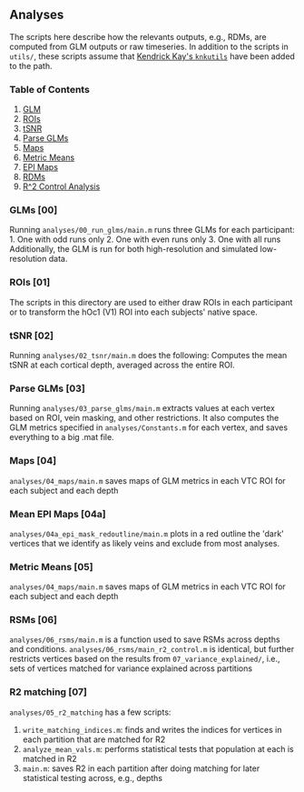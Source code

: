 ## Analyses
The scripts here describe how the relevants outputs, e.g., RDMs, are computed from GLM outputs or raw timeseries. In addition to the scripts in `utils/`, these scripts assume that [Kendrick Kay's `knkutils`](https://github.com/kendrickkay/knkutils) have been added to the path.

### Table of Contents
1. [GLM](#glm)
1. [ROIs](#rois)
1. [tSNR](#tsnr)
1. [Parse GLMs](#parseglms)
1. [Maps](#maps)
1. [Metric Means](#metric-means)
1. [EPI Maps](#epi-maps)
1. [RDMs](#rdms)
1. [R^2 Control Analysis](#r2-control)

### GLMs [00]<a name="glm"></a>
Running `analyses/00_run_glms/main.m` runs three GLMs for each participant:
	1. One with odd runs only
	2. One with even runs only
	3. One with all runs
Additionally, the GLM is run for both high-resolution and simulated low-resolution data.

### ROIs [01]<a name="rois"></a>
The scripts in this directory are used to either draw ROIs in each participant or to transform the hOc1 (V1) ROI into each subjects' native space.

### tSNR [02]<a name="tsnr"></a>
Running `analyses/02_tsnr/main.m` does the following:
Computes the mean tSNR at each cortical depth, averaged across the entire ROI.

### Parse GLMs [03]<a name="parseglms"></a>
Running `analyses/03_parse_glms/main.m` extracts values at each vertex based on ROI, vein masking, and other restrictions. It also computes the GLM metrics specified in `analyses/Constants.m` for each vertex, and saves everything to a big .mat file.

### Maps [04] <a name="maps"></a>
`analyses/04_maps/main.m` saves maps of GLM metrics in each VTC ROI for each subject and each depth


### Mean EPI Maps [04a] <a name="epi-maps"></a>
`analyses/04a_epi_mask_redoutline/main.m` plots in a red outline the 'dark' vertices that we identify as likely veins and exclude from most analyses.

### Metric Means [05] <a name="metric-means"></a>
`analyses/04_maps/main.m` saves maps of GLM metrics in each VTC ROI for each subject and each depth

### RSMs [06] <a name="rsms"></a>
`analyses/06_rsms/main.m` is a function used to save RSMs across depths and conditions. 
`analyses/06_rsms/main_r2_control.m` is identical, but further restricts vertices based on the results from `07_variance_explained/`, i.e., sets of vertices matched for variance explained across partitions

### R2 matching [07]<a name="r2-control"></a>
`analyses/05_r2_matching` has a few scripts:
1. `write_matching_indices.m`: finds and writes the indices for vertices in each partition that are matched for R2
2. `analyze_mean_vals.m`: performs statistical tests that population at each is matched in R2
3. `main.m`: saves R2 in each partition after doing matching for later statistical testing across, e.g., depths

